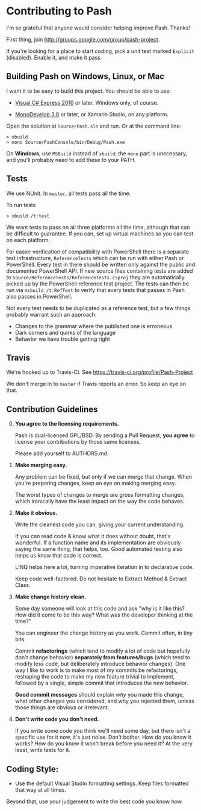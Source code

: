Contributing to Pash
==============================

I'm so grateful that anyone would consider helping improve Pash. Thanks!

First thing, join http://groups.google.com/group/pash-project.

If you're looking for a place to start coding, pick a unit test marked `Explicit` (disabled). Enable it, and make it pass.

Building Pash on Windows, Linux, or Mac
---------------------------------------

I want it to be easy to build this project. You should be able to use:

- [Visual C# Express 2010](http://www.microsoft.com/express/) or later. Windows only, of course.

- [MonoDevelop 3.0](http://monodevelop.com/) or later, or Xamarin Studio, on any platform.

Open the solution at `Source/Pash.sln` and run. Or at the command line:

<!-- duplication with README.md here; keep them in synch -->

    > xbuild
    > mono Source/PashConsole/bin/Debug/Pash.exe

On **Windows**, use `MSBuild` instead of `xbuild`; the `mono` part is unecessary, and you'll probably need to add these to your PATH.


Tests
----

We use NUnit. In `master`, all tests pass all the time.

To run tests

    > xbuild /t:test

We want tests to pass on all three platforms all the time, although that can be difficult to guarantee. If you can, set up virtual machines so you can test on each platform.

For easier verification of compatibility with PowerShell there is a separate test infrastructure, `ReferenceTests` which can be run with either Pash or PowerShell. Every test in there should be written only against the public and documented PowerShell API. If new source files containing tests are added to `Source/ReferenceTests/ReferenceTests.csproj` they are automatically picked up by the PowerShell reference test project. The tests can then be run via `msbuild /t:RefTest` to verify that every tests that passes in Pash also passes in PowerShell.

Not every test needs to be duplicated as a reference test, but a few things probably warrant such an approach:

* Changes to the grammar where the published one is erroneous
* Dark corners and quirks of the language
* Behavior we have trouble getting right


Travis
----

We're hooked up to Travis-CI. See https://travis-ci.org/profile/Pash-Project

We don't merge in to `master` if Travis reports an error. So keep an eye on that.


Contribution Guidelines
----


0. **You agree to the licensing requirements.**

	Pash is dual-licensed GPL/BSD. By sending a Pull Request, **you agree** to license your contributions by those same licenses.

	Please add yourself to AUTHORS.md.

1. **Make merging easy.**

	Any problem can be fixed, but only if we can merge that change. When you're preparing changes, keep an eye on making merging easy.

	The worst types of changes to merge are gross formatting changes, which ironically have the least impact on the way the code behaves.

2. **Make it obvious.**

	Write the cleanest code you can, giving your current understanding.

	If you can read code & know what it does without doubt, that's wonderful. If a function name and its implementation are obviously saying the same thing, that helps, too. Good automated testing also helps us know that code is correct.

	LINQ helps here a lot, turning imperative iteration in to declarative code.

	Keep code well-factored. Do not hesitate to Extract Method & Extract Class.

4. **Make change history clean.**

	Some day someone will look at this code and ask "why is it like this? How did it come to be this way? What was the developer thinking at the time?"

	You can engineer the change history as you work. Commit often, in tiny bits.

	Commit **refactorings** (which tend to modify a lot of code but hopefully don't change behavior) **separately from features/bugs** (which tend to modify less code, but deliberately introduce behavior changes). One way I like to work is to make most of my commits be refactorings, reshaping the code to make my new feature trivial to implement, followed by a single, simple commit that introduces the new behavior.

	**Good commit messages** should explain *why* you made this change, what other changes you considered, and why you rejected them, unless those things are obvious or irrelevant.

5. **Don't write code you don't need.**

	If you write some code you think we'll need some day, but there isn't a specific use for it now, it's just noise. Don't bother. How do you know it works? How do you know it won't break before you need it? At the very least, write tests for it.

Coding Style:
----

- Use the default Visual Studio formatting settings. Keep files formatted that way at all times.

Beyond that, use your judgement to write the best code you know how.
